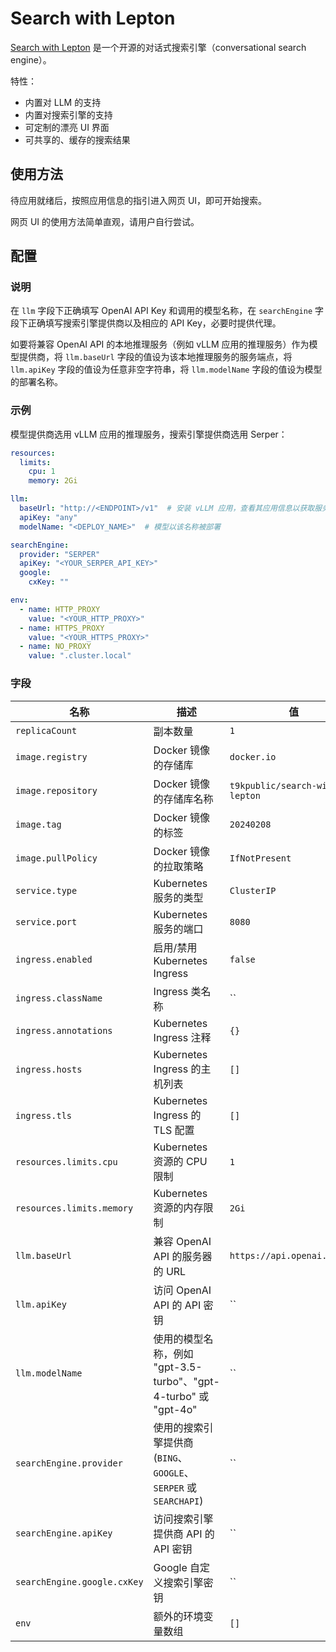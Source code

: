 # Search with Lepton

[Search with Lepton](https://github.com/leptonai/search_with_lepton) 是一个开源的对话式搜索引擎（conversational search engine）。

特性：

* 内置对 LLM 的支持
* 内置对搜索引擎的支持
* 可定制的漂亮 UI 界面
* 可共享的、缓存的搜索结果

## 使用方法

待应用就绪后，按照应用信息的指引进入网页 UI，即可开始搜索。

<!-- 截图 -->

网页 UI 的使用方法简单直观，请用户自行尝试。

## 配置

### 说明

在 `llm` 字段下正确填写 OpenAI API Key 和调用的模型名称，在 `searchEngine` 字段下正确填写搜索引擎提供商以及相应的 API Key，必要时提供代理。

如要将兼容 OpenAI API 的本地推理服务（例如 vLLM 应用的推理服务）作为模型提供商，将 `llm.baseUrl` 字段的值设为该本地推理服务的服务端点，将 `llm.apiKey` 字段的值设为任意非空字符串，将 `llm.modelName` 字段的值设为模型的部署名称。

### 示例

模型提供商选用 vLLM 应用的推理服务，搜索引擎提供商选用 Serper：

```yaml
resources:
  limits:
    cpu: 1
    memory: 2Gi

llm:
  baseUrl: "http://<ENDPOINT>/v1"  # 安装 vLLM 应用，查看其应用信息以获取服务端点
  apiKey: "any"
  modelName: "<DEPLOY_NAME>"  # 模型以该名称被部署

searchEngine:
  provider: "SERPER"
  apiKey: "<YOUR_SERPER_API_KEY>"
  google:
    cxKey: ""

env:
  - name: HTTP_PROXY
    value: "<YOUR_HTTP_PROXY>"
  - name: HTTPS_PROXY
    value: "<YOUR_HTTPS_PROXY>"
  - name: NO_PROXY
    value: ".cluster.local"
```

### 字段

| 名称                        | 描述                                                             | 值                             |
| --------------------------- | ---------------------------------------------------------------- | ------------------------------ |
| `replicaCount`              | 副本数量                                                         | `1`                            |
| `image.registry`            | Docker 镜像的存储库                                              | `docker.io`                    |
| `image.repository`          | Docker 镜像的存储库名称                                          | `t9kpublic/search-with-lepton` |
| `image.tag`                 | Docker 镜像的标签                                                | `20240208`                     |
| `image.pullPolicy`          | Docker 镜像的拉取策略                                            | `IfNotPresent`                 |
| `service.type`              | Kubernetes 服务的类型                                            | `ClusterIP`                    |
| `service.port`              | Kubernetes 服务的端口                                            | `8080`                         |
| `ingress.enabled`           | 启用/禁用 Kubernetes Ingress                                     | `false`                        |
| `ingress.className`         | Ingress 类名称                                                   | ``                             |
| `ingress.annotations`       | Kubernetes Ingress 注释                                          | `{}`                           |
| `ingress.hosts`             | Kubernetes Ingress 的主机列表                                    | `[]`                           |
| `ingress.tls`               | Kubernetes Ingress 的 TLS 配置                                   | `[]`                           |
| `resources.limits.cpu`      | Kubernetes 资源的 CPU 限制                                       | `1`                            |
| `resources.limits.memory`   | Kubernetes 资源的内存限制                                        | `2Gi`                          |
| `llm.baseUrl`               | 兼容 OpenAI API 的服务器的 URL                                   | `https://api.openai.com/v1`    |
| `llm.apiKey`                | 访问 OpenAI API 的 API 密钥                                      | ``                             |
| `llm.modelName`             | 使用的模型名称，例如 "gpt-3.5-turbo"、"gpt-4-turbo" 或 "gpt-4o"  | ``                             |
| `searchEngine.provider`     | 使用的搜索引擎提供商 (`BING`、`GOOGLE`、`SERPER` 或 `SEARCHAPI`) | ``                             |
| `searchEngine.apiKey`       | 访问搜索引擎提供商 API 的 API 密钥                               | ``                             |
| `searchEngine.google.cxKey` | Google 自定义搜索引擎密钥                                        | ``                             |
| `env`                       | 额外的环境变量数组                                               | `[]`                           |
